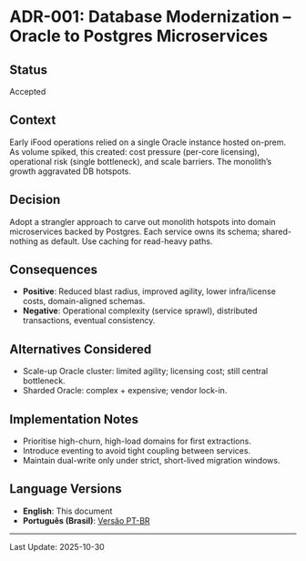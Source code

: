 # ADR-001: Database Modernization – Oracle to Postgres Microservices

## Status
Accepted

## Context
Early iFood operations relied on a single Oracle instance hosted on-prem. As volume spiked, this created: cost pressure (per-core licensing), operational risk (single bottleneck), and scale barriers. The monolith’s growth aggravated DB hotspots.

## Decision
Adopt a strangler approach to carve out monolith hotspots into domain microservices backed by Postgres. Each service owns its schema; shared-nothing as default. Use caching for read-heavy paths.

## Consequences
- **Positive**: Reduced blast radius, improved agility, lower infra/license costs, domain-aligned schemas.
- **Negative**: Operational complexity (service sprawl), distributed transactions, eventual consistency.

## Alternatives Considered
- Scale-up Oracle cluster: limited agility; licensing cost; still central bottleneck.
- Sharded Oracle: complex + expensive; vendor lock-in.

## Implementation Notes
- Prioritise high-churn, high-load domains for first extractions.
- Introduce eventing to avoid tight coupling between services.
- Maintain dual-write only under strict, short-lived migration windows.

## Language Versions
- **English**: This document
- **Português (Brasil)**: [Versão PT-BR](./pt-br/adr-001-database-modernization.pt-br.md)

---
Last Update: 2025-10-30



